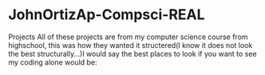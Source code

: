 # JohnOrtizAp-Compsci-REAL
Projects
All of these projects are from my computer science course from highschool, this was how they wanted it structered(I know it does not look the best structurally...)I would say the best places to look if you want to see my coding alone would be:
